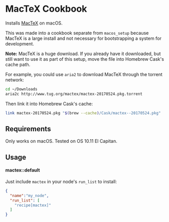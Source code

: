 MacTeX Cookbook
===============

Installs [MacTeX][mactex] on macOS.

This was made into a cookbook separate from `macos_setup` because MacTeX is a large install and not necessary for bootstrapping a system for development.

**Note:** MacTeX is a huge download. If you already have it downloaded, but still want to use it as part of this setup, move the file into Homebrew Cask's cache path.

For example, you could use `aria2` to download MacTeX through the torrent network:

```bash
cd ~/Downloads
aria2c http://www.tug.org/mactex/mactex-20170524.pkg.torrent
```

Then link it into Homebrew Cask's cache:

```bash
link mactex-20170524.pkg "$(brew --cache)/Cask/mactex--20170524.pkg"
```

[mactex]: http://tug.org/mactex/downloading.html

Requirements
------------

Only works on macOS. Tested on OS 10.11 El Capitan.

Usage
-----
#### mactex::default

Just include `mactex` in your node's `run_list` to install:

```json
{
  "name":"my_node",
  "run_list": [
    "recipe[mactex]"
  ]
}
```
